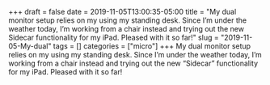 +++draft = falsedate = 2019-11-05T13:00:35-05:00title = "My dual monitor setup relies on my using my standing desk. Since I’m under the weather today, I’m working from a chair instead and trying out the new Sidecar functionality for my iPad. Pleased with it so far!"slug = "2019-11-05-My-dual"tags = []categories = ["micro"]+++My dual monitor setup relies on my using my standing desk. Since I’m under the weather today, I’m working from a chair instead and trying out the new “Sidecar” functionality for my iPad. Pleased with it so far!